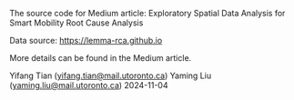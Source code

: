 The source code for Medium article: Exploratory Spatial Data Analysis for Smart Mobility Root Cause Analysis

Data source: https://lemma-rca.github.io

More details can be found in the Medium article.

Yifang Tian (yifang.tian@mail.utoronto.ca)
Yaming Liu (yaming.liu@mail.utoronto.ca)
2024-11-04